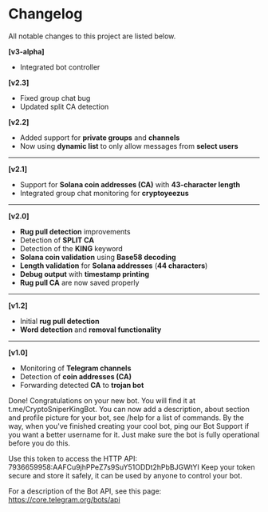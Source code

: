 # Changelog

All notable changes to this project are listed below.

**[v3-alpha]**
- Integrated bot controller

**[v2.3]**
- Fixed group chat bug
- Updated split CA detection

**[v2.2]**
- Added support for **private groups** and **channels**
- Now using **dynamic list** to only allow messages from **select users**

---

**[v2.1]**
- Support for **Solana coin addresses (CA)** with **43-character length**
- Integrated group chat monitoring for **cryptoyeezus**

---

**[v2.0]**
- **Rug pull detection** improvements
- Detection of **SPLIT CA**
- Detection of the **KING** keyword
- **Solana coin validation** using **Base58 decoding**
- **Length validation** for **Solana addresses** (**44 characters**)
- **Debug output** with **timestamp printing**
- **Rug pull CA** are now saved properly

---

**[v1.2]**
- Initial **rug pull detection**
- **Word detection** and **removal functionality**

---

**[v1.0]**
- Monitoring of **Telegram channels**
- Detection of **coin addresses (CA)**
- Forwarding detected **CA** to **trojan bot**


Done! Congratulations on your new bot. You will find it at t.me/CryptoSniperKingBot. You can now add a description, about section and profile picture for your bot, see /help for a list of commands. By the way, when you've finished creating your cool bot, ping our Bot Support if you want a better username for it. Just make sure the bot is fully operational before you do this.

Use this token to access the HTTP API:
7936659958:AAFCu9jhPPeZ7s9SuY51ODDt2hPbBJGWtYI
Keep your token secure and store it safely, it can be used by anyone to control your bot.

For a description of the Bot API, see this page: https://core.telegram.org/bots/api